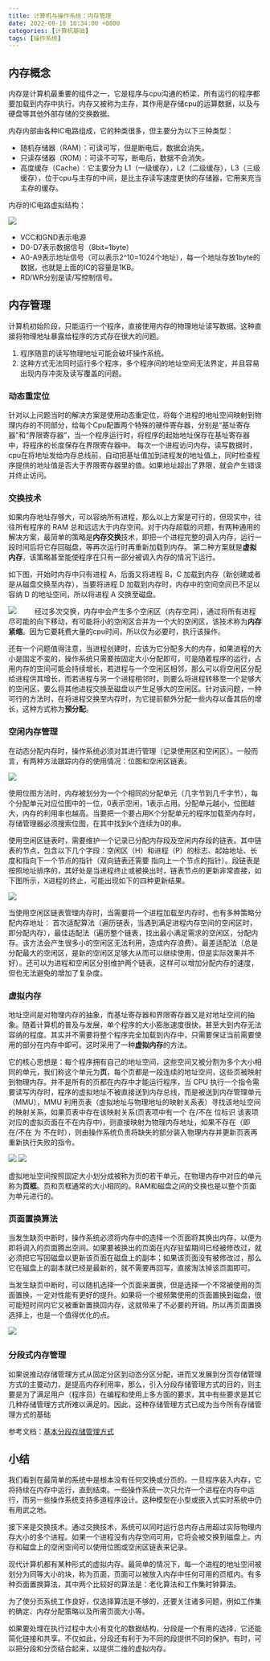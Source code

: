 ```yaml
---
title: 计算机与操作系统：内存管理
date: 2022-08-10 10:34:00 +0800
categories: [计算机基础]
tags: [操作系统]
---
```


## 内存概念 

内存是计算机最重要的组件之一，它是程序与cpu沟通的桥梁，所有运行的程序都要加载到内存中执行。内存又被称为主存，其作用是存储cpu的运算数据，以及与硬盘等其他外部存储的交换数据。

内存内部由各种IC电路组成，它的种类很多，但主要分为以下三种类型：

- 随机存储器（RAM）：可读可写，但是断电后，数据会消失。
- 只读存储器（ROM）：可读不可写，断电后，数据不会消失。
- 高度缓存（Cache）：它主要分为 L1（一级缓存），L2（二级缓存），L3（三级缓存），位于cpu与主存的中间，是比主存读写速度更快的存储器，它用来充当主存的缓存。

内存的IC电路虚拟结构：

![](/assets/img/ram/ram1.png)
- VCC和GND表示电源
- D0-D7表示数据信号（8bit=1byte）
- A0-A9表示地址信号（可以表示2^10=1024个地址），每一个地址存放1byte的数据，也就是上面的IC的容量是1KB。
- RD/WR分别是读/写控制信号。

## 内存管理

计算机初始阶段，只能运行一个程序，直接使用内存的物理地址读写数据。这种直接将物理地址暴露给程序的方式存在很大的问题。

1. 程序随意的读写物理地址可能会破坏操作系统。
2. 这种方式无法同时运行多个程序，多个程序间的地址空间无法界定，并且容易出现内存冲突及读写覆盖的问题。

### 动态重定位

针对以上问题当时的解决方案是使用动态重定位，将每个进程的地址空间映射到物理内存的不同部分，给每个Cpu配置两个特殊的硬件寄存器，分别是“基址寄存器”和“界限寄存器”，当一个程序运行时，将程序的起始地址保存在基址寄存器中，将程序的长度保存在界限寄存器中。 每次一个进程访问内存，读写数据时，cpu在将地址发给内存总线前，自动把基址值加到进程发的地址值上，同时检查程序提供的地址值是否大于界限寄存器里的值。如果地址超出了界限，就会产生错误并终止访问。

### 交换技术

如果内存地址存够大，可以容纳所有进程，那么以上方案是可行的，但现实中，往往所有程序的 RAM 总和远远大于内存空间。对于内存超载的问题，有两种通用的解决方案，最简单的策略是**内存交换**技术，即把一个进程完整的调入内存，运行一段时间后将它存回磁盘，等再次运行时再重新加载到内存。 第二种方案就是**虚拟内存**，该策略甚至能使程序在只有一部分被调入内存的情况下运行。

如下图，开始时内存中只有进程 A，后面又将进程 B，C 加载到内存（新创建或者是从磁盘交换至内存），当要将进程 D 加载到内存时，内存中的空间空间已不足以容纳 D 的地址空间，所以将进程 A 交换至磁盘。

![](/assets/img/ram/ram2.png)
　　
经过多次交换，内存中会产生多个空闲区（内存空洞），通过将所有进程尽可能的向下移动，有可能将小的空闲区合并为一个大的空闲区，该技术称为**内存紧缩**。因为它要耗费大量的cpu时间，所以仅为必要时，执行该操作。

还有一个问题值得注意，当进程创建时，应该为它分配多大的内存，如果进程的大小是固定不变的，操作系统只需要按固定大小分配即可，可是随着程序的运行，占用内存的空间可能会持续增长，若进程与一个空闲区相邻，那么可以将空闲区分配给进程供其增长，而若进程与另一个进程相邻时，则要么将进程转移至一个足够大的空闲区，要么将其他进程交换至磁盘以产生足够大的空闲区。针对该问题，一种可行的方法时，在将进程交换至内存时，为它提前额外分配一些内存以备其后的增长，这种方式称为**预分配**。

### 空闲内存管理

在动态分配内存时，操作系统必须对其进行管理（记录使用区和空闲区）。一般而言，有两种方法跟踪内存的使用情况：位图和空闲区链表。

![](/assets/img/ram/ram3.png)

使用位图方法时，内存被划分为一个个相同的分配单元（几字节到几千字节），每个分配单元对应位图中的一位，0表示空闲，1表示占用。分配单元越小，位图越大，内存的利用率也越高。当要把一个要占用K个分配单元的程序加载至内存时，存储管理器必须搜索位图，在其中找到k个连续为0的串。

使用空闲区链表时，需要维护一个记录已分配内存段及空闲内存段的链表。其中链表的节点，包含以下几个字段：空闲区（H）和进程（P）的标志、起始地址、长度和指向下一个节点的指针（双向链表还需要 指向上一个节点的指针）。段链表是按照地址排序的，其好处是当进程终止或被换出时，链表节点的更新非常直接，如下图所示，X进程的终止，可能出现如下的四种更新结果。

![](/assets/img/ram/ram4.png)

当使用空闲区链表管理内存时，当需要将一个进程加载至内存时，也有多种策略分配内存地址： 首次适配算法（遍历链表，当遇到满足进程内存空间的空闲区时，即分配内存），最佳适配法（遍历整个链表，找出最小满足需求的空闲区，分配内存。该方法会产生很多小的空闲区无法利用，造成内存浪费）。最差适配法（总是分配最大的空闲区，是新的空闲区足够大从而可以继续使用，但是实际效果并不好）。还可以为进程和空闲区分别维护两个链表，这样可以增加分配内存的速度，但也无法避免的增加了复杂度。

### 虚拟内存

地址空间是对物理内存的抽象，而基址寄存器和界限寄存器又是对地址空间的抽象。随着计算机的普及与发展，单个程序的大小膨胀速度很快，甚至大到内存无法容纳的程度。其实并不需要将整个程序完全加载到内存中，只需要保证当前需要使用的部分在内存中即可。这时采用了一种**虚拟内存**的方法。

它的核心思想是：每个程序拥有自己的地址空间，这些空间又被分割为多个大小相同的单元，我们称这个单元为**页**，每个页都是一段连续的地址空间，这些页被映射到物理内存。并不是所有的页都在内存中才能运行程序，当 CPU 执行一个指令需要读写内存时，程序的虚拟地址不被直接送到内存总线，而是被送到内存管理单元（MMU），MMU 利用页表（虚拟地址与物理地址的映射关系表）寻找该地址空间的映射关系，如果页表中存在该映射关系(页表项中有一个 在/不在 位标识 该表项对应的虚拟页面在不在内存中)，则直接映射为物理内存地址，如果不存在（即 在/不在 为 不在时），则由操作系统负责将缺失的部分装入物理内存并更新页表再重新执行失败的指令。

![](/assets/img/ram/ram5.png)
![](/assets/img/ram/ram6.png)

虚拟地址空间按照固定大小划分成被称为页的若干单元，在物理内存中对应的单元称为**页框**。页和页框通常的大小相同的。RAM和磁盘之间的交换也是以整个页面为单元进行的。

### 页面置换算法

当发生缺页中断时，操作系统必须将内存中的选择一个页面将其换出内存，以便为即将调入的页面腾出空间。如果要被换出的页面在内存驻留期间已经被修改过，就必须把它写回磁盘以更新该页面在磁盘上的副本；如果该页面没有被修改过，那么它在磁盘上的副本就已经是最新的，就不需要再回写，直接淘汰掉该页面即可。

当发生缺页中断时，可以随机选择一个页面来置换，但是选择一个不常被使用的页面置换，一定对性能有更好的提升。如果将一个被频繁使用的页面置换到磁盘，很可能短时间内它又被重新置换回内存，这就带来了不必要的开销。所以再页面置换选择上，也是一个值得优化的点。

![](/assets/img/ram/ram7.png)　　


### 分段式内存管理
 
如果说推动存储管理方式从固定分区到动态分区分配，进而又发展到分页存储管理方式的主要动力，是提高内存利用率，那么，引入分段存储管理方式的目的，则主要是为了满足用户（程序员）在编程和使用上多方面的要求，其中有些要求是其它几种存储管理方式所难以满足的。因此，这种存储管理方式已成为当今所有存储管理方式的基础

参考文档：[基本分段存储管理方式](https://www.jianshu.com/p/d094075d881d)

## 小结

我们看到在最简单的系统中是根本没有任何交换或分页的。一旦程序装入内存，它将持续在内存中运行，直到结束。一些操作系统一次只允许一个进程在内存中运行，而另一些操作系统支持多道程序设计。这种模型在小型或嵌入式实时系统中仍有用武之地。

接下来是交换技术。通过交换技术，系统可以同时运行总内存占用超过实际物理内存大小的多个进程。如果一个进程没有内存空间可用，它将会被交换到磁盘上。内存和磁盘上的空闲空间可以使用位图或空闲区链表来记录。

现代计算机都有某种形式的虚拟内存。最简单的情况下，每一个进程的地址空间被划分为同等大小的块，称为页面，页面可以被放入内存中任何可用的页框内。有多种页面置换算法，其中两个比较好的算法是：老化算法和工作集时钟算法。

为了使分页系统工作良好，仅选择算法是不够的，还要关注诸多问题，例如工作集的确定、内存分配策略以及所需页面大小等。

如果要处理在执行过程中大小有变化的数据结构，分段是一个有用的选择，它还能简化链接和共享。不仅如此，分段还有利于为不同的段提供不同的保护。有时，可以把分段和分页结合起来，以提供二维的虚拟内存。